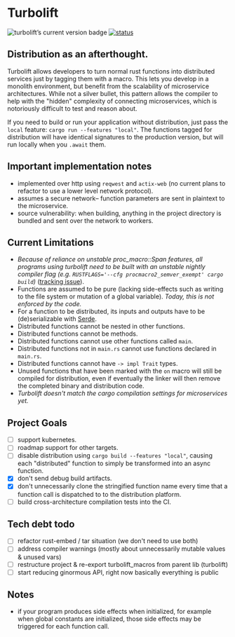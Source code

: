 # Turbolift

<img
    src="https://img.shields.io/crates/v/turbolift.svg"
    alt="turbolift’s current version badge"
    title="turbolift’s current version badge" />
[![status](https://github.com/DominicBurkart/turbolift/workflows/rust%20linters/badge.svg)](https://github.com/DominicBurkart/turbolift/actions?query=is%3Acompleted+branch%3Amaster+workflow%3A"rust+linters")

## Distribution as an afterthought.
Turbolift allows developers to turn normal rust functions into distributed services 
 just by tagging them with a macro. This lets you develop in a monolith environment, 
but benefit from the scalability of microservice architectures. While not a silver 
bullet, this pattern allows the compiler to help with the "hidden" complexity of connecting
microservices, which is notoriously difficult to test and reason about.

If you need to build or run your application without distribution, 
just pass the `local` feature: ```cargo run --features "local"```. The functions tagged for 
distribution will have identical signatures to the production version, but will run locally 
when you `.await` them.

## Important implementation notes
- implemented over http using `reqwest` and `actix-web` (no current plans to refactor to use a lower level network protocol).
- assumes a secure network– function parameters are sent in plaintext to the microservice.
- source vulnerability: when building, anything in the project directory is bundled and sent over the network to workers. 

## Current Limitations
- *Because of reliance on unstable proc_macro::Span features, all programs using turbolift need to 
be built with an unstable nightly compiler flag (e.g. `RUSTFLAGS='--cfg procmacro2_semver_exempt' cargo build`)* ([tracking issue](https://github.com/rust-lang/rust/issues/54725)).
- Functions are assumed to be pure (lacking side-effects such as 
writing to the file system or mutation of a global variable). 
*Today, this is not enforced by the code.* 
- For a function to be distributed, its inputs and outputs have to be (de)serializable with [Serde](https://github.com/serde-rs/serde).
- Distributed functions cannot be nested in other functions.
- Distributed functions cannot be methods.
- Distributed functions cannot use other functions called `main`.
- Distributed functions not in `main.rs` cannot use functions declared 
in `main.rs`.
- Distributed functions cannot have `-> impl Trait` types.
- Unused functions that have been marked with the `on` macro will still be 
compiled for distribution, even if eventually the linker will then 
remove the completed binary and distribution code.
- *Turbolift doesn't match the cargo compilation settings for microservices yet.*

## Project Goals
- [ ] support kubernetes.
- [ ] roadmap support for other targets.
- [ ] disable distribution using `cargo build --features "local"`, causing each "distributed" function to simply be
transformed into an async function.
- [x] don't send debug build artifacts. 
- [x] don't unnecessarily clone the stringified function name every time that a function call is dispatched to to the distribution platform.
- [ ] build cross-architecture compilation tests into the CI.

## Tech debt todo
- [ ] refactor rust-embed / tar situation (we don't need to use both)
- [ ] address compiler warnings (mostly about unnecessarily mutable values & unused vars) 
- [ ] restructure project & re-export turbolift_macros from parent lib (turbolift)
- [ ] start reducing ginormous API, right now basically everything is public

## Notes
- if your program produces side effects when initialized, for example when 
global constants are initialized, those side effects may be triggered 
for each function call.